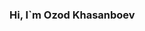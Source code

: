 ### Hi, I`m Ozod Khasanboev <img url="https://media4.giphy.com/media/v1.Y2lkPTc5MGI3NjExaTYyNmg0djh6ZGpyNWgzcGtmNHA3bzRjOHJveTIxMGN4dGtwaHMzYiZlcD12MV9pbnRlcm5hbF9naWZfYnlfaWQmY3Q9Zw/LY8yDak6Tngb6FfPrt/giphy.gif">

